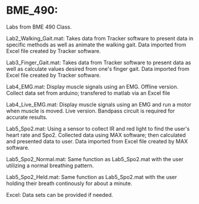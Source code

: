 # BME_490:
Labs from BME 490 Class.

Lab2_Walking_Gait.mat:
Takes data from Tracker software to present data in specific methods as well as animate the walking gait. 
Data imported from Excel file created by Tracker software.

Lab3_Finger_Gait.mat:
Takes data from Tracker software to present data as well as calculate values desired from one's finger gait. 
Data imported from Excel file created by Tracker software.

Lab4_EMG.mat:
Display muscle signals using an EMG. Offline version.
Collect data set from arduino; transfered to matlab via an Excel file

Lab4_Live_EMG.mat:
Display muscle signals using an EMG and run a motor when muscle is moved. Live version.
Bandpass circuit is required for accurate results.

Lab5_Spo2.mat:
Using a sensor to collect IR and red light to find the user's heart rate and Spo2. Collected data using MAX software; 
then calculated and presented data to user. Data imported from Excel file created by MAX software.

Lab5_Spo2_Normal.mat:
Same function as Lab5_Spo2.mat with the user utilizing a normal breathing pattern.

Lab5_Spo2_Held.mat:
Same function as Lab5_Spo2.mat with the user holding their breath continously for about a minute.

Excel: Data sets can be provided if needed.
